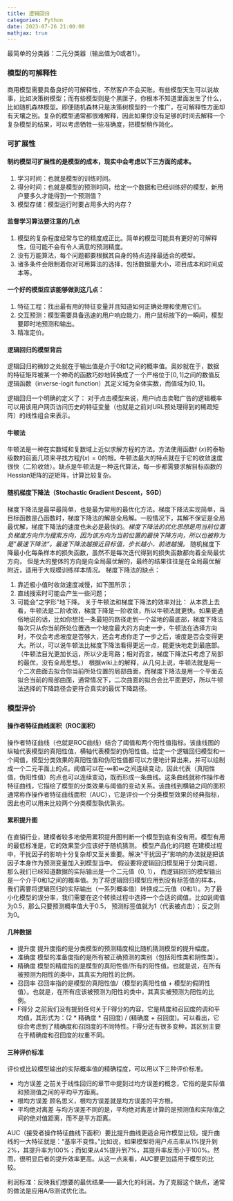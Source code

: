 ```yaml
---
title: 逻辑回归
categories: Python
date: 2023-07-26 21:00:00
mathjax: true
---
```


最简单的分类器：二元分类器（输出值为0或者1）。
### 模型的可解释性
商用模型需要具备良好的可解释性，不然客户不会买账。有些模型天生可以说故事，比如决策树模型；而有些模型则是个黑匣子，你根本不知道里面发生了什么，比如随机森林模型。即便随机森林只是决策树模型的一个推广，在可解释性方面却有天壤之别。复杂的模型通常都很难解释，因此如果你没有足够的时间去解释一个复杂模型的结果，可以考虑牺牲一些准确度，把模型稍作简化。
### 可扩展性

#### 制约模型可扩展性的是模型的成本，现实中会考虑以下三方面的成本。
1. 学习时间：也就是模型的训练时间。
2. 得分时间：也就是模型的预测时间，给定一个数据和已经训练好的模型，新用户要多久才能得到一个预测值？
3. 模型存储：模型运行时要占用多大的内存？

#### 监督学习算法要注意的几点
1. 模型的复杂程度经常与它的精度成正比。简单的模型可能具有更好的可解释性，但可能不会有令人满意的预测精度。
2. 没有万能算法，每个问题都要根据其自身的特点选择最适合的模型。
3. 诸多条件会限制着你对可用算法的选择，包括数据量大小，项目成本和时间成本等。


#### 一个好的模型应该能够做到这几点：
1. 特征工程：找出最有用的特征变量并且知道如何正确处理和使用它们。
2. 交互预测：模型需要具备迅速的用户响应能力，用户鼠标按下的一瞬间，模型要即时地预测和输出。
3. 精准定价。

#### 逻辑回归的模型背后
逻辑回归的微妙之处就在于输出值是介于0和1之间的概率值。奥妙就在于，数据的特征矩阵被某一个神奇的函数巧妙地转换成了一个严格位于$[0, 1]$之间的数值反逻辑函数（inverse-logit function）其定义域为全体实数，而值域为$[0, 1]$。

逻辑回归一个明确的定义了：
对于点击模型来说，用户i点击卖鞋广告的逻辑概率可以用该用户网页访问历史的特征变量（也就是之前对URL预处理得到的稀疏矩阵）的线性组合来表示。


#### 牛顿法
牛顿法是一种在实数域和复数域上近似求解方程的方法。方法使用函数f (_x_)的泰勒级数的前面几项来寻找方程$f(x) = 0$的根。牛顿法最大的特点就在于它的收敛速度很快（二阶收敛）。缺点是牛顿法是一种迭代算法，每一步都需要求解目标函数的Hessian矩阵的逆矩阵，计算比较复杂。
#### 随机梯度下降法（Stochastic Gradient Descent，SGD）
梯度下降法是最早最简单，也是最为常用的最优化方法。梯度下降法实现简单，当目标函数是凸函数时，梯度下降法的解是全局解。一般情况下，其解不保证是全局最优解，梯度下降法的速度也未必是最快的。*梯度下降法的优化思想是用当前位置负梯度方向作为搜索方向，因为该方向为当前位置的最快下降方向，所以也被称为是”最速下降法“。最速下降法越接近目标值，步长越小，前进越慢。*
随机梯度下降最小化每条样本的损失函数，虽然不是每次迭代得到的损失函数都向着全局最优方向， 但是大的整体的方向是向全局最优解的，最终的结果往往是在全局最优解附近，适用于大规模训练样本情况。
梯度下降法的缺点：
1. 靠近极小值时收敛速度减慢，如下图所示；
2. 直线搜索时可能会产生一些问题；
3. 可能会“之字形”地下降。
关于牛顿法和梯度下降法的效率对比：
从本质上去看，牛顿法是二阶收敛，梯度下降是一阶收敛，所以牛顿法就更快。如果更通俗地说的话，比如你想找一条最短的路径走到一个盆地的最底部，梯度下降法每次只从你当前所处位置选一个坡度最大的方向走一步，牛顿法在选择方向时，不仅会考虑坡度是否够大，还会考虑你走了一步之后，坡度是否会变得更大。所以，可以说牛顿法比梯度下降法看得更远一点，能更快地走到最底部。（牛顿法目光更加长远，所以少走弯路；相对而言，梯度下降法只考虑了局部的最优，没有全局思想。）
根据wiki上的解释，从几何上说，牛顿法就是用一个二次曲面去拟合你当前所处位置的局部曲面，而梯度下降法是用一个平面去拟合当前的局部曲面，通常情况下，二次曲面的拟合会比平面更好，所以牛顿法选择的下降路径会更符合真实的最优下降路径。


### 模型评价
#### 操作者特征曲线面积（ROC面积）
操作者特征曲线（也就是ROC曲线）结合了阈值和两个阳性值指标。该曲线图的纵轴代表模型的真阳性值，横轴代表模型的伪阳性值。给定一个逻辑回归模型和一个阈值，模型分类效果的真阳性值和伪阳性值都可以方便地计算出来，并可以绘制成一个二元平面上的点。阈值可以在-∞和∞之间连续变动，因此代表（真阳性值，伪阳性值）的点也可以连续变动，既而形成一条曲线。这条曲线就称作操作者特征曲线，它描绘了模型的分类效果与阈值的变动关系。该曲线到横轴之间的面积通常称作操作者特征曲线面积（AUC），它是评价一个分类模型效果的经典指标，因此也可以用来比较两个分类模型孰优孰劣。
#### 累积提升图
在直销行业，建模者较多地使用累积提升图判断一个模型到底有没有用。模型有用的最低标准是，它的效果至少应该好于随机猜测。
模型产品化的问题
在建模过程中，干扰因子的影响十分复杂却又至关重要。解决“干扰因子”影响的办法就是把该因子本身作为预测变量加入到模型当中。
假设要将逻辑回归模型用于分类问题，那么我们已经知道数据的实际输出是一个二元值（0, 1）， 而逻辑回归的模型输出是一个介于0和1之间的概率值。为了将逻辑回归模型应用到没有标签值的样本，我们需要将逻辑回归的实际输出（一系列概率值）转换成二元值（0和1）。为了最小化模型的误分率，我们需要在这个转换过程中选择一个合适的阈值。比如说阈值为0.5，那么只要预测概率值大于0.5， 预测标签值就为1（代表被点击）；反之则为0。

#### 几种数据

- 提升度
提升度指的是分类模型的预测精度相比随机猜测模型的提升幅度。
- 准确度
模型的准备度指的是所有被正确预测的类别（包括阳性类和阴性类）。
- 精确度
模型的精度指的是模型的真阳性值/所有的阳性值。也就是说，在所有被预测为阳性的类中，其真实为阳性的比例。
- 召回率
召回率指的是模型的真阳性值/（模型的真阳性值 + 模型的假阴性值）。也就是，在所有应该被预测为阳性的类中，其真实被预测为阳性的比例。
- F得分
之前我们没有提到任何关于F得分的内容，它是精度和召回度的调和平均值，其形式为：(2 * 精确度 * 召回度) / (精确度 + 召回度)。可以看出，它综合考虑到了精确度和召回度的不同特性。F得分还有很多变种，其区别主要在于精确度和召回度的权重不同。

#### 三种评价标准
评价或比较模型输出的实际概率值的精确程度，可以用以下三种评价标准。
- 均方误差
之前关于线性回归的章节中提到过均方误差的概念，它指的是实际值和预测值之间的平均平方距离。
- 根均方误差
顾名思义，根均方误差就是均方误差的平方根。
- 平均绝对离差
与均方误差不同的是，平均绝对离差计算的是预测值和实际值之间的绝对值距离，而不是平方距离。

AUC（接受者操作特征曲线下面积）要比提升曲线更适合用作模型比较。提升曲线的一大特征就是：“基率不变性。”比如说，如果模型将用户点击率从1%提升到2%，其提升率为100%；而如果从4%提升到7%，其提升率反而小于100%。然而，很明显后者的提升效率更高。从这一点来看，AUC要更加适用于模型的比较。

利润标准：反映我们想要的最优结果——最大化的利润。为了克服这个缺点，通常的做法是应用A/B测试优化法。
